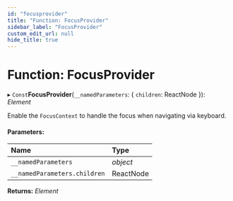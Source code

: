 ```yaml
---
id: "focusprovider"
title: "Function: FocusProvider"
sidebar_label: "FocusProvider"
custom_edit_url: null
hide_title: true
---
```


# Function: FocusProvider

▸ `Const`**FocusProvider**(`__namedParameters`: { `children`: ReactNode  }): *Element*

Enable the `FocusContext` to handle the focus when navigating via keyboard.

#### Parameters:

Name | Type |
:------ | :------ |
`__namedParameters` | *object* |
`__namedParameters.children` | ReactNode |

**Returns:** *Element*
